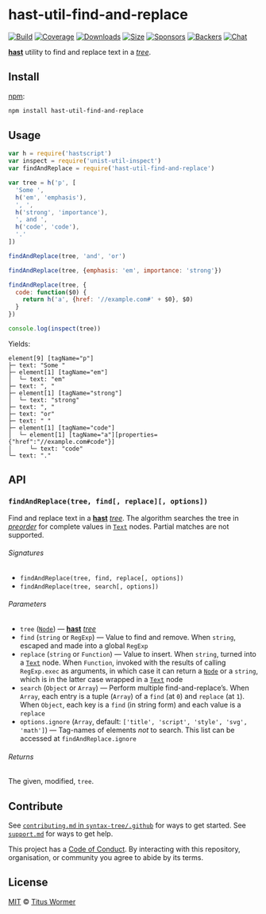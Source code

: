 # hast-util-find-and-replace

[![Build][build-badge]][build]
[![Coverage][coverage-badge]][coverage]
[![Downloads][downloads-badge]][downloads]
[![Size][size-badge]][size]
[![Sponsors][sponsors-badge]][collective]
[![Backers][backers-badge]][collective]
[![Chat][chat-badge]][chat]

[**hast**][hast] utility to find and replace text in a [*tree*][tree].

## Install

[npm][]:

```sh
npm install hast-util-find-and-replace
```

## Usage

```js
var h = require('hastscript')
var inspect = require('unist-util-inspect')
var findAndReplace = require('hast-util-find-and-replace')

var tree = h('p', [
  'Some ',
  h('em', 'emphasis'),
  ', ',
  h('strong', 'importance'),
  ', and ',
  h('code', 'code'),
  '.'
])

findAndReplace(tree, 'and', 'or')

findAndReplace(tree, {emphasis: 'em', importance: 'strong'})

findAndReplace(tree, {
  code: function($0) {
    return h('a', {href: '//example.com#' + $0}, $0)
  }
})

console.log(inspect(tree))
```

Yields:

```text
element[9] [tagName="p"]
├─ text: "Some "
├─ element[1] [tagName="em"]
│  └─ text: "em"
├─ text: ", "
├─ element[1] [tagName="strong"]
│  └─ text: "strong"
├─ text: ", "
├─ text: "or"
├─ text: " "
├─ element[1] [tagName="code"]
│  └─ element[1] [tagName="a"][properties={"href":"//example.com#code"}]
│     └─ text: "code"
└─ text: "."
```

## API

### `findAndReplace(tree, find[, replace][, options])`

Find and replace text in a [**hast**][hast] [*tree*][tree].
The algorithm searches the tree in [*preorder*][preorder] for complete values
in [`Text`][text] nodes.
Partial matches are not supported.

###### Signatures

*   `findAndReplace(tree, find, replace[, options])`
*   `findAndReplace(tree, search[, options])`

###### Parameters

*   `tree` ([`Node`][node])
    — [**hast**][hast] [*tree*][tree]
*   `find` (`string` or `RegExp`)
    — Value to find and remove.
    When `string`, escaped and made into a global `RegExp`
*   `replace` (`string` or `Function`)
    — Value to insert.
    When `string`, turned into a [`Text`][text] node.
    When `Function`, invoked with the results of calling `RegExp.exec` as
    arguments, in which case it can return a [`Node`][node] or a `string`, which
    is in the latter case wrapped in a [`Text`][text] node
*   `search` (`Object` or `Array`)
    — Perform multiple find-and-replace’s.
    When `Array`, each entry is a tuple (`Array`) of a `find` (at `0`) and
    `replace` (at `1`).
    When `Object`, each key is a `find` (in string form) and each value is a
    `replace`
*   `options.ignore` (`Array`, default: `['title', 'script', 'style', 'svg',
    'math']`)
    — Tag-names of elements *not* to search.
    This list can be accessed at `findAndReplace.ignore`

###### Returns

The given, modified, `tree`.

## Contribute

See [`contributing.md` in `syntax-tree/.github`][contributing] for ways to get
started.
See [`support.md`][support] for ways to get help.

This project has a [Code of Conduct][coc].
By interacting with this repository, organisation, or community you agree to
abide by its terms.

## License

[MIT][license] © [Titus Wormer][author]

<!-- Definition -->

[build-badge]: https://img.shields.io/travis/syntax-tree/hast-util-find-and-replace.svg

[build]: https://travis-ci.org/syntax-tree/hast-util-find-and-replace

[coverage-badge]: https://img.shields.io/codecov/c/github/syntax-tree/hast-util-find-and-replace.svg

[coverage]: https://codecov.io/github/syntax-tree/hast-util-find-and-replace

[downloads-badge]: https://img.shields.io/npm/dm/hast-util-find-and-replace.svg

[downloads]: https://www.npmjs.com/package/hast-util-find-and-replace

[size-badge]: https://img.shields.io/bundlephobia/minzip/hast-util-find-and-replace.svg

[size]: https://bundlephobia.com/result?p=hast-util-find-and-replace

[sponsors-badge]: https://opencollective.com/unified/sponsors/badge.svg

[backers-badge]: https://opencollective.com/unified/backers/badge.svg

[collective]: https://opencollective.com/unified

[chat-badge]: https://img.shields.io/badge/join%20the%20community-on%20spectrum-7b16ff.svg

[chat]: https://spectrum.chat/unified/syntax-tree

[npm]: https://docs.npmjs.com/cli/install

[license]: license

[author]: https://wooorm.com

[contributing]: https://github.com/syntax-tree/.github/blob/master/contributing.md

[support]: https://github.com/syntax-tree/.github/blob/master/support.md

[coc]: https://github.com/syntax-tree/.github/blob/master/code-of-conduct.md

[hast]: https://github.com/syntax-tree/hast

[node]: https://github.com/syntax-tree/hast#ndoes

[tree]: https://github.com/syntax-tree/unist#tree

[preorder]: https://github.com/syntax-tree/unist#preorder

[text]: https://github.com/syntax-tree/hast#text
